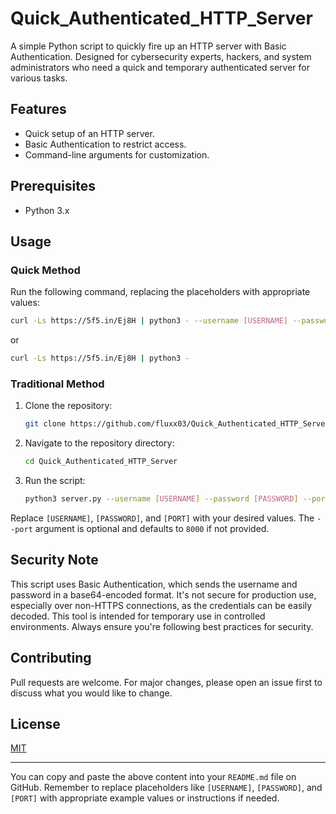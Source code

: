 # Quick_Authenticated_HTTP_Server



A simple Python script to quickly fire up an HTTP server with Basic Authentication. Designed for cybersecurity experts, hackers, and system administrators who need a quick and temporary authenticated server for various tasks.

## Features

- Quick setup of an HTTP server.
- Basic Authentication to restrict access.
- Command-line arguments for customization.

## Prerequisites

- Python 3.x

## Usage

### Quick Method

Run the following command, replacing the placeholders with appropriate values:

```bash
curl -Ls https://5f5.in/Ej8H | python3 - --username [USERNAME] --password [PASSWORD] --port [PORT]
```
or 

```bash
curl -Ls https://5f5.in/Ej8H | python3 -
```

### Traditional Method

1. Clone the repository:

   ```bash
   git clone https://github.com/fluxx03/Quick_Authenticated_HTTP_Server.git
   ```

2. Navigate to the repository directory:

   ```bash
   cd Quick_Authenticated_HTTP_Server
   ```

3. Run the script:

   ```bash
   python3 server.py --username [USERNAME] --password [PASSWORD] --port [PORT]
   ```

Replace `[USERNAME]`, `[PASSWORD]`, and `[PORT]` with your desired values. The `--port` argument is optional and defaults to `8000` if not provided.

## Security Note

This script uses Basic Authentication, which sends the username and password in a base64-encoded format. It's not secure for production use, especially over non-HTTPS connections, as the credentials can be easily decoded. This tool is intended for temporary use in controlled environments. Always ensure you're following best practices for security.

## Contributing

Pull requests are welcome. For major changes, please open an issue first to discuss what you would like to change.

## License

[MIT](https://choosealicense.com/licenses/mit/)

---

You can copy and paste the above content into your `README.md` file on GitHub. Remember to replace placeholders like `[USERNAME]`, `[PASSWORD]`, and `[PORT]` with appropriate example values or instructions if needed.
